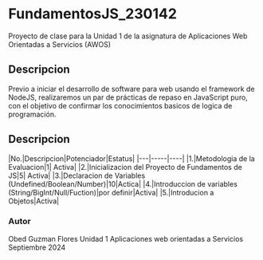 # FundamentosJS_230142
Proyecto de clase para la Unidad 1 de la asignatura de Aplicaciones Web Orientadas a Servicios (AWOS)

## Descripcion


Previo a iniciar el desarrollo de software para web usando el framework de NodeJS, realizaremos un par de prácticas de repaso en JavaScript puro, con el objetivo de confirmar los conocimientos basicos de logica de programación.


## Descripcion


|No.|Descripcion|Potenciador|Estatus|
|---|-----|----|
|1.|Metodologia de la Evaluacion|1| Activa|
|2.|Inicializacion del Proyecto de Fundamentos de JS|5| Activa|
|3.|Declaracion de Variables (Undefined/Boolean/Number)|10|Actica|
|4.|Introduccion de variables (String/BigInt/Null/Fuction)|por definir|Activa|
|5.|Introducion a Objetos|Activa|


### Autor 

Obed Guzman Flores
Unidad 1
Aplicaciones web orientadas a Servicios
Septiembre 2024